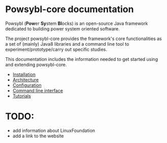 # Powsybl-core documentation
Powsybl (**Pow**er **Sy**stem **Bl**ocks) is an open-source Java framework dedicated to building power system oriented software. 

The project powsybl-core provides the framework's core functionalities as a set of (mainly) Java8 libraries and a command line tool to experiment/prototype/carry out specific studies.  

This documentation includes the information needed to get started using and extending powsybl-core.

- [Installation](docs/installation/README.md)
- [Architecture](architecture/README.md)
- [Configuration](configuration/README.md)
- [Command line interface](tools/README.md)
- [Tutorials](tutorials/README.md)
 
# TODO:
- add information about LinuxFoundation
- add a link to the website

